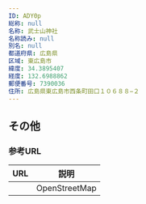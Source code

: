 ```yaml
---
ID: ADY0p
総称: null
名称: 武士山神社
名称読み: null
別名: null
都道府県: 広島県
区域: 東広島市
緯度: 34.3895407
経度: 132.6988862
郵便番号: 7390036
住所: 広島県東広島市西条町田口１０６８８−２
---
```


## その他

### 参考URL

| URL | 説明          |
| --- | ------------- |
|     | OpenStreetMap |
